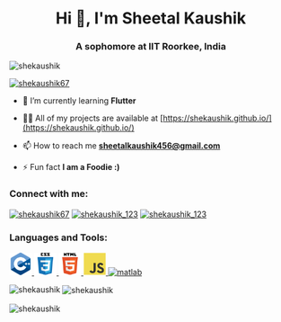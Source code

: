 <h1 align="center">Hi 👋, I'm Sheetal Kaushik</h1>
<h3 align="center">A sophomore at IIT Roorkee, India</h3>

<p align="left"> <img src="https://komarev.com/ghpvc/?username=shekaushik&label=Profile%20views&color=0e75b6&style=flat" alt="shekaushik" /> </p>

<p align="left"> <a href="https://twitter.com/shekaushik67" target="blank"><img src="https://img.shields.io/twitter/follow/shekaushik67?logo=twitter&style=for-the-badge" alt="shekaushik67" /></a> </p>

- 🌱 I’m currently learning **Flutter**

- 👨‍💻 All of my projects are available at [https://shekaushik.github.io/](https://shekaushik.github.io/)

- 📫 How to reach me **sheetalkaushik456@gmail.com**

- ⚡ Fun fact **I am a Foodie :)**

<h3 align="left">Connect with me:</h3>
<p align="left">
<a href="https://twitter.com/shekaushik67" target="blank"><img align="center" src="https://raw.githubusercontent.com/rahuldkjain/github-profile-readme-generator/master/src/images/icons/Social/twitter.svg" alt="shekaushik67" height="30" width="40" /></a>
<a href="https://www.codechef.com/users/shekaushik_123" target="blank"><img align="center" src="https://cdn.jsdelivr.net/npm/simple-icons@3.1.0/icons/codechef.svg" alt="shekaushik_123" height="30" width="40" /></a>
<a href="https://codeforces.com/profile/shekaushik_123" target="blank"><img align="center" src="https://raw.githubusercontent.com/rahuldkjain/github-profile-readme-generator/master/src/images/icons/Social/codeforces.svg" alt="shekaushik_123" height="30" width="40" /></a>
</p>

<h3 align="left">Languages and Tools:</h3>
<p align="left"> <a href="https://www.w3schools.com/cpp/" target="_blank" rel="noreferrer"> <img src="https://raw.githubusercontent.com/devicons/devicon/master/icons/cplusplus/cplusplus-original.svg" alt="cplusplus" width="40" height="40"/> </a> <a href="https://www.w3schools.com/css/" target="_blank" rel="noreferrer"> <img src="https://raw.githubusercontent.com/devicons/devicon/master/icons/css3/css3-original-wordmark.svg" alt="css3" width="40" height="40"/> </a> <a href="https://www.w3.org/html/" target="_blank" rel="noreferrer"> <img src="https://raw.githubusercontent.com/devicons/devicon/master/icons/html5/html5-original-wordmark.svg" alt="html5" width="40" height="40"/> </a> <a href="https://developer.mozilla.org/en-US/docs/Web/JavaScript" target="_blank" rel="noreferrer"> <img src="https://raw.githubusercontent.com/devicons/devicon/master/icons/javascript/javascript-original.svg" alt="javascript" width="40" height="40"/> </a> <a href="https://www.mathworks.com/" target="_blank" rel="noreferrer"> <img src="https://upload.wikimedia.org/wikipedia/commons/2/21/Matlab_Logo.png" alt="matlab" width="40" height="40"/> </a> </p>

<p><img align="left" src="https://github-readme-stats.vercel.app/api/top-langs?username=shekaushik&show_icons=true&locale=en&layout=compact" alt="shekaushik" /></p>

<p>&nbsp;<img align="center" src="https://github-readme-stats.vercel.app/api?username=shekaushik&show_icons=true&locale=en" alt="shekaushik" /></p>

<p><img align="center" src="https://github-readme-streak-stats.herokuapp.com/?user=shekaushik&" alt="shekaushik" /></p>

